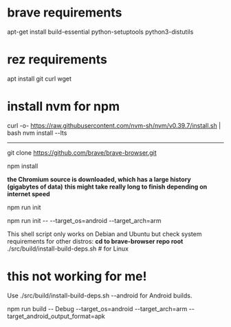 # brave requirements 
apt-get install build-essential python-setuptools python3-distutils 

# rez requirements
apt install git curl wget



# install nvm for npm 
curl -o- https://raw.githubusercontent.com/nvm-sh/nvm/v0.39.7/install.sh | bash
nvm install --lts

---

git clone https://github.com/brave/brave-browser.git

npm install

**the Chromium source is downloaded, which has a large history (gigabytes of data)**
**this might take really long to finish depending on internet speed**

npm run init


npm run init -- --target_os=android --target_arch=arm


This shell script only works on Debian and Ubuntu but check system requirements for other distros:
**cd to brave-browser repo root**
./src/build/install-build-deps.sh # for Linux

# this not working for me!
Use ./src/build/install-build-deps.sh --android for Android builds.


npm run build -- Debug --target_os=android --target_arch=arm --target_android_output_format=apk
